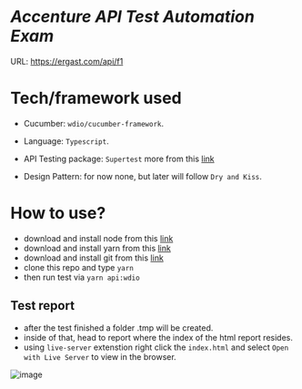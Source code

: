 # _Accenture API Test Automation Exam_

URL: https://ergast.com/api/f1
&nbsp;

# Tech/framework used

- Cucumber: `wdio/cucumber-framework`.

- Language: `Typescript`.

- API Testing package: `Supertest` more from this [link](https://www.npmjs.com/package/supertest)

- Design Pattern: for now none, but later will follow `Dry and Kiss`.
  &nbsp;

# How to use?

- download and install node from this [link](https://nodejs.org/en/download/)
- download and install yarn from this [link](https://yarnpkg.com/)
- download and install git from this [link](https://yarnpkg.com/)
- clone this repo and type `yarn`
- then run test via `yarn api:wdio`

## Test report

- after the test finished a folder .tmp will be created.
- inside of that, head to report where the index of the html report resides.
- using `live-server` extenstion right click the `index.html` and select `Open with Live Server` to view in the browser.

![image](https://user-images.githubusercontent.com/109258187/217523265-5a6d0131-4a82-4c8b-915b-73d486877b59.png)
